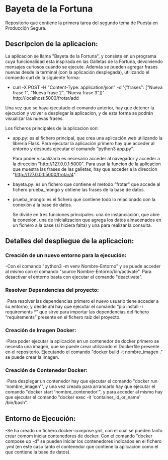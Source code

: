 # Bayeta de la Fortuna
Repositorio que contiene la primera tarea del segundo tema de Puesta en Producción Segura.

## Descripcion de la aplicacion:
La aplicacion se llama "Bayeta de la Fortuna", y consiste en un programa cuya funcionalidad esta inspirada en las Galletas de la Fortuna, devolviendo mensajes curiosos cuando se ejecute. Además se pueden agregar frases nuevas desde la terminal (con la aplicación desplegada), utilizando el comando curl de la siguiente forma: 

- curl -X POST -H "Content-Type: application/json" -d '{"frases": ["Nueva frase 1", "Nueva frase 2", "Nueva frase 3"]}' http://localhost:5000/frotar/add

Una vez que se haya ejecutado el comando anterior, hay que detener la ejecucion y volver a desplegar la aplicacion, y de esta forma se podrán visualizar las nuevas frases.

Los ficheros principales de la aplicacion son:

- app.py: es el fichero principal, que crea una aplicación web utilizando la librería Flask. Para ejecutar la aplicación primero hay que acceder al entorno y después ejecutar el comando “python3 app.py”.
    
    Para poder visualizarla es necesario acceder al navegador y acceder a la dirección "http://127.0.0.1:5000". Para usar la funcion de la aplicacion que muestra las frases de las galletas, hay que acceder a la direccion "http://127.0.0.1:5000/frotar/4".


- bayeta.py: es un fichero que contiene el metodo "frotar" que accede al fichero prueba_mongo y obtiene las frases de la base de datos.


- prueba_mongo: es el fichero que contiene todo lo relacionado con la conexión a la base de datos. 
    
    Se divide en tres funciones principales: una de instanciación, que abre la conexion, una de inicializacion que agrega los datos almacenados en un fichero a la base (si hiciera falta) y una para realizar la consulta.

## Detalles del despliegue de la aplicacion:

### Creación de un nuevo entorno para la ejecución:
-Con el comando "python3 -m venv Nombre-Entorno" y se puede acceder al mismo con el comando "source Nombre-Entorno/bin/activate". Para desactivar el entorno basta con ejecutar el comando "deactivate".

### Resolver Dependencias del proyecto:
-Para resolver las dependencias primero el nuevo usuario tiene acceder a su entorno, y desde ahí hay que ejecutar el comando “pip install -r requirements *” que sirve para importar las dependencias del fichero “requirements” presente en el fichero raíz del proyecto.

### Creación de Imagen Docker:
-Para poder ejecutar la aplicación en un contenedor de docker primero se necesita una imagen, que se puede crear utilizando el Dockerfile presente en el repositorio. Ejecutando el comando "docker build -t nombre_imagen ." se puede crear la imagen.

### Creación de Contenedor Docker:
-Para desplegar un contenedor hay que ejecutar el comando "docker run 'nombre_imagen'", y una vez creado para arrancarlo hay que ejecutar el comando "docker start 'nombre_contenedor'", y para acceder al mismo hay que ejecutar el comando "docker exec -it 'container_id_or_name' /bin/bash".

## Entorno de Ejecución:
-Se ha creado un fichero docker-compose.yml, con el cual se pueden tanto crear comom iniciar contenedores de docker. Con el comando "docker compose up -d" se pueden iniciar los contenedores indicados en el fichero .yml (en este caso tanto el contenedor que contiene la aplicacion como el que contiene la base de datos).